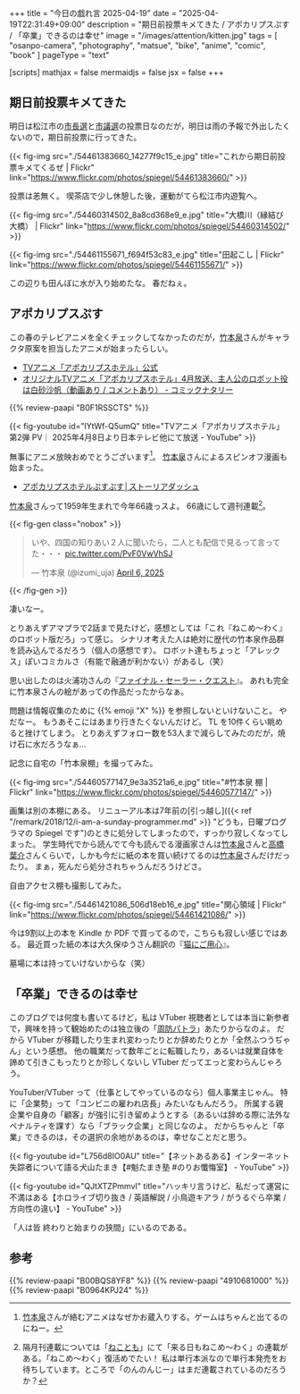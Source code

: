 +++
title = "今日の戯れ言 2025-04-19"
date =  "2025-04-19T22:31:49+09:00"
description = "期日前投票キメてきた / アポカリプスぷす / 「卒業」できるのは幸せ"
image = "/images/attention/kitten.jpg"
tags = [ "osanpo-camera", "photography", "matsue", "bike", "anime", "comic", "book" ]
pageType = "text"

[scripts]
  mathjax = false
  mermaidjs = false
  jsx = false
+++

## 期日前投票キメてきた

明日は松江市の[市長選](https://go2senkyo.com/local/senkyo/22179 "松江市長選挙 - 2025年04月20日投票 | 島根県松江市 | 選挙ドットコム")と[市議選](https://go2senkyo.com/local/senkyo/22180 "松江市議会議員選挙 - 2025年04月20日投票 | 島根県松江市 | 選挙ドットコム")の投票日なのだが，明日は雨の予報で外出したくないので，期日前投票に行ってきた。

{{< fig-img src="./54461383660_14277f9c15_e.jpg" title="これから期日前投票キメてくるぜ | Flickr" link="https://www.flickr.com/photos/spiegel/54461383660/" >}}

投票は恙無く。
喫茶店で少し休憩した後，運動がてら松江市内遊覧へ。

{{< fig-img src="./54460314502_8a8cd368e9_e.jpg" title="大橋川（縁結び大橋） | Flickr" link="https://www.flickr.com/photos/spiegel/54460314502/" >}}

{{< fig-img src="./54461155671_f694f53c83_e.jpg" title="田起こし | Flickr" link="https://www.flickr.com/photos/spiegel/54461155671/" >}}

この辺りも田んぼに水が入り始めたな。
春だねぇ。

## アポカリプスぷす

この春のテレビアニメを全くチェックしてなかったのだが，[竹本泉]さんがキャラクタ原案を担当したアニメが始まったらしい。

- [TVアニメ「アポカリプスホテル」公式](https://apocalypse-hotel.jp/)
- [オリジナルTVアニメ「アポカリプスホテル」4月放送、主人公のロボット役は白砂沙帆（動画あり / コメントあり） - コミックナタリー](https://natalie.mu/comic/news/608843)

{{% review-paapi "B0F1RSSCTS" %}} <!-- アニメ アポカリプスホテル 竹本泉 -->

{{< fig-youtube id="IYtWf-Q5umQ" title="TVアニメ「アポカリプスホテル」第2弾 PV｜ 2025年4月8日より日本テレビ他にて放送 - YouTube" >}}

無事にアニメ放映おめでとうございます[^a1]。
[竹本泉]さんによるスピンオフ漫画も始まった。

[^a1]: [竹本泉]さんが絡むアニメはなぜかお蔵入りする。ゲームはちゃんと出てるのにねー。

- [アポカリプスホテルぷすぷす│ストーリアダッシュ](https://storia.takeshobo.co.jp/manga/apo_hotel/)

[竹本泉]さんって1959年生まれで今年66歳っスよ。
66歳にして週刊連載[^it1]。

[^it1]: 隔月刊連載については「[ねことも](https://www.daitosha.jp/category.php?key=400 "ねことも　［偶数月16日発売］｜大都社")」にて「来る日もねこめ～わく」の連載がある。「ねこめ～わく」復活めでたい！ 私は単行本派なので単行本発売をお待ちしています。ところで「のんのんじー」はまだ連載されているのだろうか？

{{< fig-gen class="nobox" >}}
<blockquote class="twitter-tweet"><p lang="ja" dir="ltr">いや、四国の知りあい２人に聞いたら，二人とも配信で見るって言ってた・・・ <a href="https://t.co/PvF0VwVhSJ">pic.twitter.com/PvF0VwVhSJ</a></p>&mdash; 竹本泉 (@izumi_uja) <a href="https://twitter.com/izumi_uja/status/1908716726604489195?ref_src=twsrc%5Etfw">April 6, 2025</a></blockquote> <script async src="https://platform.twitter.com/widgets.js" charset="utf-8"></script>
{{< /fig-gen >}}

凄いなー。

とりあえずアマプラで2話まで見たけど，感想としては「これ『ねこめ〜わく』のロボット版だろ」って感じ。
シナリオ考えた人は絶対に歴代の竹本泉作品群を読み込んでるだろう（個人の感想です）。
ロボット達もちょっと「アレックス」ぽいコミカルさ（有能で融通が利かない）があるし（笑）

思い出したのは火浦功さんの『[ファイナル・セーラー・クエスト](https://www.amazon.co.jp/dp/B00BQS8YF8?tag=baldandersinf-22&linkCode=ogi&th=1&psc=1 "Amazon.co.jp: ファイナル・セーラー・クエスト【補完計画】 eBook : 火浦功, 竹本泉: 本")』。
あれも完全に竹本泉さんの絵があっての作品だったからなぁ。

問題は情報収集のために {{% emoji "X" %}} を参照しないといけないこと。
やだなー。
もうあそこにはあまり行きたくないんだけど。
TL を10件くらい眺めると挫けてしまう。
とりあえずフォロー数を53人まで減らしてみたのだが，焼け石に水だろうなぁ...

記念に自宅の「竹本泉棚」を撮ってみた。

{{< fig-img src="./54460577147_9e3a3521a6_e.jpg" title="#竹本泉 棚 | Flickr" link="https://www.flickr.com/photos/spiegel/54460577147/" >}}

画集は別の本棚にある。
リニューアル本は7年前の[引っ越し]({{< ref "/remark/2018/12/i-am-a-sunday-programmer.md" >}} "どうも，日曜プログラマの Spiegel です")のときに処分してしまったので，すっかり寂しくなってしまった。
学生時代でから読んでて今も読んでる漫画家さんは[竹本泉]さんと[高橋葉介]さんくらいで，しかも今だに紙の本を買い続けてるのは[竹本泉]さんだけだったり。
まぁ，死んだら処分されちゃうんだろうけどさ。

自由アクセス棚も撮影してみた。

{{< fig-img src="./54461421086_506d18eb16_e.jpg" title="関心領域 | Flickr" link="https://www.flickr.com/photos/spiegel/54461421086/" >}}

今は9割以上の本を Kindle か PDF で買ってるので，こちらも寂しい感じではある。
最近買った紙の本は大久保ゆうさん翻訳の『[猫にご用心](https://www.amazon.co.jp/dp/4910681000?tag=baldandersinf-22&linkCode=ogi&th=1&psc=1 "猫にご用心 知られざる猫文学の世界 (soyogo books) | 大久保ゆう, 大久保ゆう, ウィリアム・ボールドウィン, ウィリアム・クーム, ジョン・ダンロップ, マリオン・フローレンス・ランシング, アビー・モートン・ディアズ, モード・D・ハヴィランド |本 | 通販 | Amazon")』。

墓場に本は持っていけないからな（笑）

## 「卒業」できるのは幸せ

このブログでは何度も書いてるけど，私は VTuber 視聴者としては本当に新参者で，興味を持って観始めたのは独立後の「[周防パトラ](https://www.youtube.com/@Patra_Suou "Patra Channel / 周防パトラ - YouTube")」あたりからなのよ。
だから VTuber が移籍したり生まれ変わったりとか辞めたりとか「全然ふつうぢゃん」という感想。
他の職業だって数年ごとに転職したり，あるいは就業自体を諦めて引きこもったりとか珍しくないし VTuber だってエっと変わらんじゃろう。

YouTuber/VTuber って（仕事としてやっているのなら）個人事業主じゃん。
特に「企業勢」って「コンビニの雇われ店長」みたいなもんだろう。
所属する親企業や自身の「顧客」が強引に引き留めようとする（あるいは辞める際に法外なペナルティを課す）なら「ブラック企業」と同じなのよ。
だからちゃんと「卒業」できるのは，その選択の余地があるのは，幸せなことだと思う。

{{< fig-youtube id="L756d8IO0AU" title="【ネットあるある】インターネット失踪者について語る犬山たまき【#魁たまき塾 #のりお懺悔室】 - YouTube" >}}

{{< fig-youtube id="QJtXTZPmmvI" title="ハッキリ言うけど、私だって運営に不満はある【ホロライブ切り抜き / 英語解説 / 小鳥遊キアラ / がうるぐら卒業 / 方向性の違い】 - YouTube" >}}

「人は皆 終わりと始まりの狭間」にいるのである。

[竹本泉]: https://x.com/izumi_uja "竹本泉（@izumi_uja）さん / X"
[高橋葉介]: http://blog.livedoor.jp/planet_of_blackness/ "高橋葉介ウヱブサイト"

## 参考

{{% review-paapi "B00BQS8YF8" %}} <!-- ファイナル・セーラー・クエスト【補完計画】 火浦功 竹本泉 -->
{{% review-paapi "4910681000" %}} <!-- 猫にご用心 大久保ゆう翻訳 -->
{{% review-paapi "B0964KPJ24" %}} <!-- エルの唄 -->
